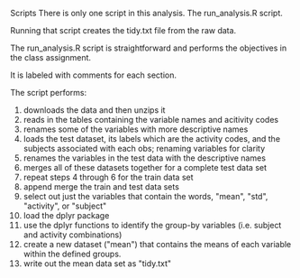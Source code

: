 Scripts
There is only one script in this analysis.  The run_analysis.R script.  

Running that script creates the tidy.txt file from the raw data.

The run_analysis.R script is straightforward and performs the objectives in the class assignment.

It is labeled with comments for each section.

The script performs:

1. downloads the data and then unzips it
2. reads in the tables containing the variable names and acitivity codes
3. renames some of the variables with more descriptive names
4. loads the test dataset, its labels which are the activity codes, and the subjects associated with each obs; renaming variables for clarity
5. renames the variables in the test data with the descriptive names
6. merges all of these datasets together for a complete test data set
7.  repeat steps 4 through 6 for the train data set
8.  append merge the train and test data sets
9.  select out just the variables that contain the words, "mean", "std", "activity", or "subject"
10.  load the dplyr package
11.  use the dplyr functions to identify the group-by variables (i.e. subject and activity combinations)
12.  create a new dataset ("mean") that contains the means of each variable within the defined groups.
13.  write out the mean data set as "tidy.txt"
